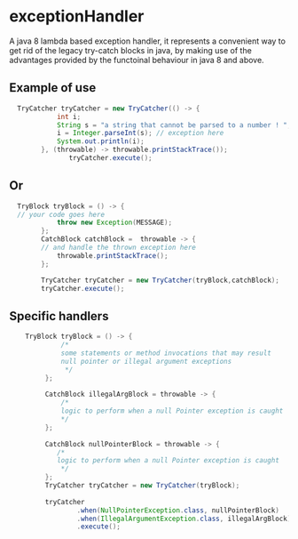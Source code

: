 # exceptionHandler
A java 8 lambda based exception handler, it represents a convenient way to get rid of the legacy try-catch blocks in java, 
by making use of the advantages provided by the functoinal behaviour in java 8 and above.

## Example of use 
```java
  TryCatcher tryCatcher = new TryCatcher(() -> {
            int i;
            String s = "a string that cannot be parsed to a number ! ";
            i = Integer.parseInt(s); // exception here
            System.out.println(i);
        }, (throwable) -> throwable.printStackTrace());
               tryCatcher.execute();
```
## Or
```java
  TryBlock tryBlock = () -> {
  // your code goes here
            throw new Exception(MESSAGE);
        };
        CatchBlock catchBlock =  throwable -> {
        // and handle the thrown exception here
            throwable.printStackTrace();
        };

        TryCatcher tryCatcher = new TryCatcher(tryBlock,catchBlock);
        tryCatcher.execute();
```

## Specific handlers
```java
    TryBlock tryBlock = () -> {
             /*
             some statements or method invocations that may result
             null pointer or illegal argument exceptions
              */
         };
 
         CatchBlock illegalArgBlock = throwable -> {
             /*
             logic to perform when a null Pointer exception is caught
             */
         };
 
         CatchBlock nullPointerBlock = throwable -> {
            /*
            logic to perform when a null Pointer exception is caught
             */
         };
         TryCatcher tryCatcher = new TryCatcher(tryBlock);
 
         tryCatcher
                 .when(NullPointerException.class, nullPointerBlock)
                 .when(IllegalArgumentException.class, illegalArgBlock)
                 .execute();
```                 